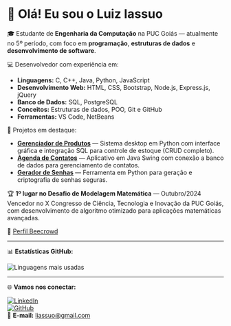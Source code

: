 # 👋 Olá! Eu sou o Luiz Iassuo

🎓 Estudante de **Engenharia da Computação** na PUC Goiás — atualmente no 5º período, com foco em **programação**, **estruturas de dados** e **desenvolvimento de software**.

💻 Desenvolvedor com experiência em:
- **Linguagens:** C, C++, Java, Python, JavaScript
- **Desenvolvimento Web:** HTML, CSS, Bootstrap, Node.js, Express.js, jQuery
- **Banco de Dados:** SQL, PostgreSQL
- **Conceitos:** Estruturas de dados, POO, Git e GitHub
- **Ferramentas:** VS Code, NetBeans

📂 Projetos em destaque:
- **[Gerenciador de Produtos](https://github.com/liassuo/gerenciador-produto)** — Sistema desktop em Python com interface gráfica e integração SQL para controle de estoque (CRUD completo).
- **[Agenda de Contatos](https://github.com/liassuo/AgendaContatos)** — Aplicativo em Java Swing com conexão a banco de dados para gerenciamento de contatos.
- **[Gerador de Senhas](https://github.com/liassuo/GeradorSenhas)** — Ferramenta em Python para geração e criptografia de senhas seguras.

🏆 **1º lugar no Desafio de Modelagem Matemática** — Outubro/2024  
Vencedor no X Congresso de Ciência, Tecnologia e Inovação da PUC Goiás, com desenvolvimento de algoritmo otimizado para aplicações matemáticas avançadas.

🔗 [Perfil Beecrowd](https://judge.beecrowd.com/en/profile/937226)

---

📊 **Estatísticas GitHub:**

![Linguagens mais usadas](https://github-readme-stats.vercel.app/api/top-langs/?username=liassuo&layout=compact&theme=tokyonight)

---

🌐 **Vamos nos conectar:**

[![LinkedIn](https://img.shields.io/badge/-LinkedIn-0A66C2?style=flat-square&logo=Linkedin&logoColor=white)](https://www.linkedin.com/in/luiz-iassuo-b6549224a)  
[![GitHub](https://img.shields.io/badge/-GitHub-181717?style=flat-square&logo=github&logoColor=white)](https://github.com/liassuo)  
📧 **E-mail:** liassuo@gmail.com
